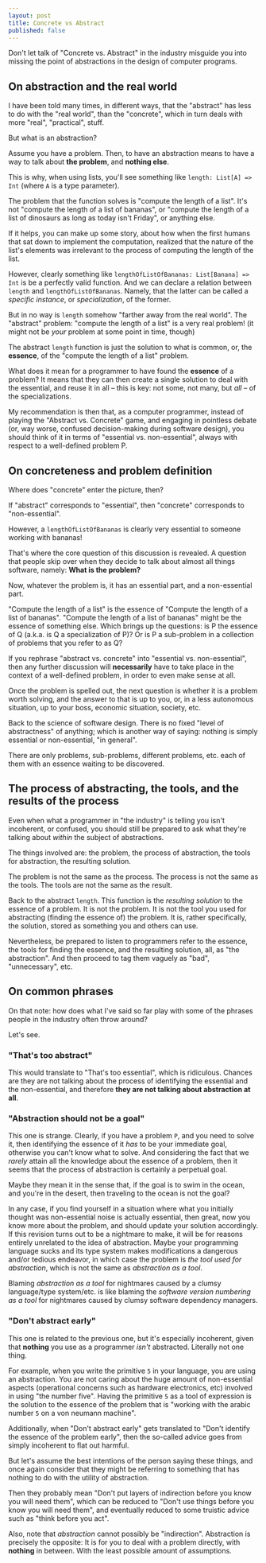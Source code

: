 ```yaml
---
layout: post
title: Concrete vs Abstract
published: false
---
```


Don't let talk of "Concrete vs. Abstract" in the industry misguide you 
into missing the point of abstractions in the design of computer programs.

## On abstraction and the real world

I have been told many times, in different ways, that the "abstract" has 
less to do with the "real world", than the "concrete", which in turn deals 
with more "real", "practical", stuff.

But what is an abstraction? 

Assume you have a problem. Then, to have an abstraction means to have a 
way to talk about **the problem**, and **nothing else**. 

This is why, when using lists, you'll see something like `length: List[A] => Int` 
(where `A` is a type parameter).

The problem that the function solves is "compute the length of a list". It's not 
"compute the length of a list of bananas", or "compute the length of a list of dinosaurs as 
long as today isn't Friday", or anything else.

If it helps, you can make up some story, about how when the first humans 
that sat down to implement the computation, realized that the nature of 
the list's elements was irrelevant to the process of computing the length of the list.

However, clearly something like `lengthOfListOfBananas: List[Banana] => Int` is be a perfectly 
valid function. And we can declare a relation between `length` and `lengthOfListOfBananas`. 
Namely, that the latter can be called a *specific instance*, or *specialization*, of the former. 

But in no way is `length` somehow "farther away from the real world". The "abstract" problem:
"compute the length of a list" is a very real problem! (it might not be *your* problem at some 
point in time, though)

The abstract `length` function is just the solution to what is common, or, the 
**essence**, of the "compute the length of a list" problem.

What does it mean for a programmer to have found the **essence** of a problem? 
It means that they can then create a single solution to deal with the essential, and 
reuse it in all – this is key: not some, not many, but *all* – of the specializations.

My recommendation is then that, as a computer programmer, instead of playing the 
"Abstract vs. Concrete" game, and engaging in pointless debate (or, way worse, confused 
decision-making during software design), you should think of it in terms of 
"essential vs. non-essential", always with respect to a well-defined problem P.

## On concreteness and problem definition

Where does "concrete" enter the picture, then? 

If "abstract" corresponds to "essential", then "concrete" corresponds to "non-essential".

However, a `lengthOfListOfBananas` is clearly very essential to someone working with bananas!

That's where the core question of this discussion is revealed. A question that 
people skip over when they decide to talk about almost all things software, namely: 
**What is the problem?**

Now, whatever the problem is, it has an essential part, and a non-essential part. 

"Compute the length of a list" is the essence of "Compute the length of a list of bananas".
"Compute the length of a list of bananas" might be the essence of something else. Which 
brings up the questions: is P the essence of Q (a.k.a. is Q a specialization of P)? Or 
is P a sub-problem in a collection of problems that you refer to as Q?

If you rephrase "abstract vs. concrete" into "essential vs. non-essential", 
then any further discussion will **necessarily** have to take place in the context 
of a well-defined problem, in order to even make sense at all. 

Once the problem is spelled out, the next question is whether it is a 
problem worth solving, and the answer to that is up to you, or, in a 
less autonomous situation, up to your boss, economic situation, society, etc.

Back to the science of software design. There is no fixed "level of abstractness" 
of anything; which is another way of saying: nothing is simply essential or 
non-essential, "in general".

There are only problems, sub-problems, different problems, etc. each of them with 
an essence waiting to be discovered.

## The process of abstracting, the tools, and the results of the process

Even when what a programmer in "the industry" is telling you isn't incoherent, 
or confused, you should still be prepared to ask what they're talking 
about *within* the subject of abstractions. 

The things involved are: the problem, the process of abstraction, the tools 
for abstraction, the resulting solution.

The problem is not the same as the process. The process is not the same as the tools. The tools are not the same as the result.

Back to the abstract `length`. This function is the *resulting solution* to 
the essence of a problem. It is not the problem. It is not the tool 
you used for abstracting (finding the essence of) the problem. It 
is, rather specifically, the solution, stored as something you and others can use.

Nevertheless, be prepared to listen to programmers refer to the essence, 
the tools for finding the essence, and the resulting solution, all, as 
"the abstraction". And then proceed to tag them vaguely as "bad", "unnecessary", 
etc.

## On common phrases

On that note: how does what I've said so far play with some of the phrases people
in the industry often throw around? 

Let's see.

### "That's too abstract"

This would translate to "That's too essential", which is ridiculous. 
Chances are they are not talking about the process of identifying the essential 
and the non-essential, and therefore **they are not talking about abstraction at all**.

### "Abstraction should not be a goal"

This one is strange. 
Clearly, if you have a problem `P`, and you need to solve it, then identifying the 
essence of it *has* to be your immediate goal, otherwise you can't know what 
to solve. And considering the fact that we *rarely* attain all the knowledge 
about the essence of a problem, then it seems that the process of abstraction 
is certainly a perpetual goal.

Maybe they mean it in the sense that, if the goal is to swim in the ocean, 
and you're in the desert, then traveling to the ocean is not the goal?

In any case, if you find yourself in a situation where what you initially thought was non-essential 
noise is actually essential, then great, now you know more about the problem, and 
should update your solution accordingly. If this revision turns out to be a nightmare to make, 
it will be for reasons entirely unrelated to the idea of abstraction.
Maybe your programming language sucks and its type system makes modifications a
dangerous and/or tedious endeavor, in which case the problem is *the tool used for abstraction*, 
which is not the same as *abstraction as a tool*.

Blaming *abstraction as a tool* for nightmares caused by a clumsy language/type system/etc. is 
like blaming the *software version numbering as a tool* for nightmares 
caused by clumsy software dependency managers.

### "Don't abstract early"

This one is related to the previous one, but it's especially incoherent, given 
that **nothing** you use as a programmer *isn't* abstracted. Literally not one thing. 

For example, when you write the primitive `5` in your language, you are using an abstraction. 
You are not caring about the huge amount of non-essential aspects 
(operational concerns such as hardware electronics, etc) involved in using "the number five". 
Having the primitive `5` as a tool of expression is the solution to the essence of 
the problem that is "working with the arabic number `5` on a von neumann machine".

Additionally, when "Don't abstract early" gets translated to "Don't identify the 
essence of the problem early", then the so-called advice goes from simply incoherent 
to flat out harmful. 

But let's assume the best intentions of the person saying these things, and once 
again consider that they might be referring to something that has nothing to do with 
the utility of abstraction. 

Then they probably mean "Don't put layers of indirection before you know you will need them", 
which can be reduced to "Don't use things before you know you will need them", and eventually 
reduced to some truistic advice such as "think before you act".

Also, note that *abstraction* cannot possibly be "indirection". Abstraction is precisely 
the opposite: It is for you to deal with a problem directly, with **nothing** in
between. With the least possible amount of assumptions.

